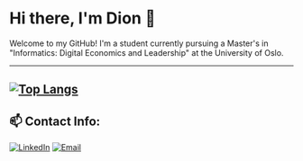 # Hi there, I'm Dion 👋
Welcome to my GitHub! I'm a student currently pursuing a Master's in "Informatics: Digital Economics and Leadership" at the University of Oslo.

---
[![Top Langs](https://github-readme-stats.vercel.app/api/top-langs/?username=DionKumnova&layout=compact&theme=vision-friendly-dark)](https://github.com/anuraghazra/github-readme-stats)  
---
## 📫 Contact Info:
[![LinkedIn](https://img.shields.io/badge/LinkedIn-DionKumnova-blue?style=flat-square&logo=linkedin)](https://linkedin.com/in/dion-kumnova) 
[![Email](https://img.shields.io/badge/Email-Dionkumnova@hotmail.com-blue?style=flat-square&logo=gmail)](mailto:Dionkumnova@hotmail.com)
